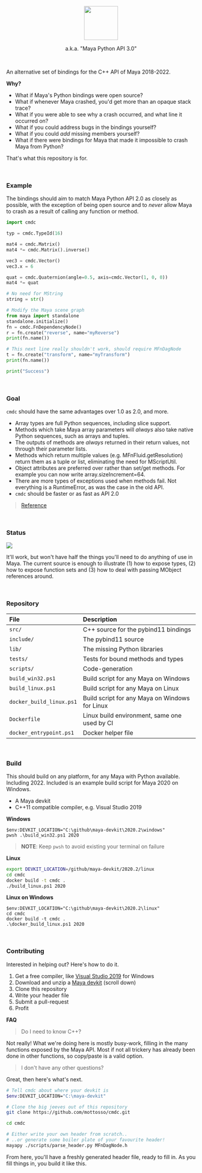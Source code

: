 <a href=/cmda/><p align=center><img width=90 src=https://user-images.githubusercontent.com/2152766/115344277-0e81de80-a1a5-11eb-92ba-e580d91537da.png></p></a>

<p align=center>a.k.a. "Maya Python API 3.0"</p>

<br>

An alternative set of bindings for the C++ API of Maya 2018-2022.

**Why?**

- What if Maya's Python bindings were open source?
- What if whenever Maya crashed, you'd get more than an opaque stack trace?
- What if you were able to see why a crash occurred, and what line it occurred on?
- What if you could address bugs in the bindings yourself?
- What if you could *add* missing members yourself?
- What if there were bindings for Maya that made it impossible to crash Maya from Python?

That's what this repository is for.

<br>

### Example

The bindings should aim to match Maya Python API 2.0 as closely as possible, with the exception of being open source and to *never* allow Maya to crash as a result of calling any function or method.

```py
import cmdc

typ = cmdc.TypeId(16)

mat4 = cmdc.Matrix()
mat4 *= cmdc.Matrix().inverse()

vec3 = cmdc.Vector()
vec3.x = 6

quat = cmdc.Quaternion(angle=0.5, axis=cmdc.Vector(1, 0, 0))
mat4 *= quat

# No need for MString
string = str()

# Modify the Maya scene graph
from maya import standalone
standalone.initialize()
fn = cmdc.FnDependencyNode()
r = fn.create("reverse", name="myReverse")
print(fn.name())

# This next line really shouldn't work, should require MFnDagNode
t = fn.create("transform", name="myTransform")
print(fn.name())

print("Success")
```

<br>

### Goal

`cmdc` should have the same advantages over 1.0 as 2.0, and more.

- Array types are full Python sequences, including slice support.
- Methods which take Maya array parameters will *always* also take native Python sequences, such as arrays and tuples.
- The outputs of methods are *always* returned in their return values, not through their parameter lists.
- Methods which return multiple values (e.g. MFnFluid.getResolution) return them as a tuple or list, eliminating the need for MScriptUtil.
- Object attributes are preferred over rather than set/get methods. For example you can now write array.sizeIncrement=64.
- There are more types of exceptions used when methods fail. Not everything is a RuntimeError, as was the case in the old API.
- `cmdc` should be faster or as fast as API 2.0

> [Reference](https://help.autodesk.com/view/MAYAUL/2020/ENU/?guid=__py_ref_index_html)

<br>

### Status

![](https://img.shields.io/badge/prototype-0.1-brightgreen)

It'll work, but won't have half the things you'll need to do anything of use in Maya. The current source is enough to illustrate (1) how to expose types, (2) how to expose function sets and (3) how to deal with passing MObject references around.

<br>

### Repository

| File | Description
|:-----|:-------------
| `src/`            | C++ source for the pybind11 bindings
| `include/`        | The pybind11 source
| `lib/`            | The missing Python libraries
| `tests/`          | Tests for bound methods and types
| `scripts/`        | Code-generation
| `build_win32.ps1` | Build script for any Maya on Windows
| `build_linux.ps1` | Build script for any Maya on Linux
| `docker_build_linux.ps1` | Build script for any Maya on Windows for Linux
| `Dockerfile`      | Linux build environment, same one used by CI
| `docker_entrypoint.ps1` |Docker helper file

<br>

### Build

This should build on any platform, for any Maya with Python available. Including 2022. Included is an example build script for Maya 2020 on Windows.

- A Maya devkit
- C++11 compatible compiler, e.g. Visual Studio 2019

**Windows**

```pwsh
$env:DEVKIT_LOCATION="C:\github\maya-devkit\2020.2\windows"
pwsh .\build_win32.ps1 2020
```

> **NOTE**: Keep `pwsh` to avoid existing your terminal on failure

**Linux**

```bash
export DEVKIT_LOCATION=/github/maya-devkit/2020.2/linux
cd cmdc
docker build -t cmdc .
./build_linux.ps1 2020
```

**Linux on Windows**

```pwsh
$env:DEVKIT_LOCATION="C:\github\maya-devkit\2020.2\linux"
cd cmdc
docker build -t cmdc .
.\docker_build_linux.ps1 2020
```

<br>

### Contributing

Interested in helping out? Here's how to do it.

1. Get a free compiler, like [Visual Studio 2019](https://visualstudio.microsoft.com/vs/community/) for Windows
1. Download and unzip a [Maya devkit](https://www.autodesk.com/developer-network/platform-technologies/maya) (scroll down)
2. Clone this repository
3. Write your header file
4. Submit a pull-request
5. Profit

**FAQ**

> Do I need to know C++?

Not really! What we're doing here is mostly busy-work, filling in the many functions exposed by the Maya API. Most if not all trickery has already been done in other functions, so copy/paste is a valid option.

> I don't have any other questions?

Great, then here's what's next.

```bash
# Tell cmdc about where your devkit is
$env:DEVKIT_LOCATION="C:\maya-devkit"

# Clone the big jeeves out of this repository
git clone https://github.com/mottosso/cmdc.git

cd cmdc

# Either write your own header from scratch..
# ..or generate some boiler plate of your favourite header!
mayapy ./scripts/parse_header.py MFnDagNode.h
```

From here, you'll have a freshly generated header file, ready to fill in. As you fill things in, you build it like this.


```bash

```
